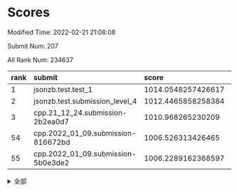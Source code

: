 # Scores

Modified Time: 2022-02-21 21:08:08

Submit Num: 207

All Rank Num: 234637

| rank |               submit               |       score        |       sigma        | pk_num |
| :--- | :--------------------------------- | :----------------- | :----------------- | :----- |
| 1    | jsonzb.test.test_1                 | 1014.0548257426617 | 0.8093355759861474 | 4532   |
| 2    | jsonzb.test.submission_level_4     | 1012.4465858258384 | 0.7936286124299591 | 4536   |
| 3    | cpp.21_12_24.submission-2b2ea0d7   | 1010.968265230209  | 0.7842081066581505 | 4540   |
| 54   | cpp.2022_01_09.submission-816672bd | 1006.526313426465  | 0.7135583817014038 | 4534   |
| 55   | cpp.2022_01_09.submission-5b0e3de2 | 1006.2289162368597 | 0.7285756694432272 | 4531   |


<details>
<summary>全部</summary>

| rank |                 submit                 |       score        |       sigma        | pk_num |
| :--- | :------------------------------------- | :----------------- | :----------------- | :----- |
| 1    | jsonzb.test.test_1                     | 1014.0548257426617 | 0.8093355759861474 | 4532   |
| 2    | jsonzb.test.submission_level_4         | 1012.4465858258384 | 0.7936286124299591 | 4536   |
| 3    | cpp.21_12_24.submission-2b2ea0d7       | 1010.968265230209  | 0.7842081066581505 | 4540   |
| 4    | gobigger.level_3.submission_level_3_37 | 1010.730607291205  | 0.7705951654641704 | 4528   |
| 5    | gobigger.level_3.submission_level_3_11 | 1010.7189360151243 | 0.777387651347347  | 4530   |
| 6    | gobigger.level_3.submission_level_3_23 | 1010.7185524019698 | 0.74559319398147   | 4532   |
| 7    | gobigger.level_3.submission_level_3_33 | 1010.6988423047045 | 0.7835093855713342 | 4533   |
| 8    | gobigger.level_3.submission_level_3_27 | 1010.6789598151554 | 0.7618616085930133 | 4532   |
| 9    | gobigger.level_3.submission_level_3_48 | 1010.632285601796  | 0.7662806355274261 | 4539   |
| 10   | gobigger.level_3.submission_level_3_10 | 1010.5105633084171 | 0.7511942363594205 | 4535   |
| 11   | gobigger.level_3.submission_level_3_31 | 1010.4642465465902 | 0.7920094000865909 | 4529   |
| 12   | gobigger.level_3.submission_level_3_16 | 1010.4132165027079 | 0.7566462984296097 | 4535   |
| 13   | gobigger.level_3.submission_level_3_19 | 1010.3587496074072 | 0.7587476884190004 | 4535   |
| 14   | gobigger.level_3.submission_level_3_39 | 1010.267750269484  | 0.7695507995931055 | 4537   |
| 15   | gobigger.level_3.submission_level_3_12 | 1010.2655496877578 | 0.7501481782972302 | 4529   |
| 16   | gobigger.level_3.submission_level_3_43 | 1010.259075669558  | 0.7700096100255671 | 4534   |
| 17   | gobigger.level_3.submission_level_3_20 | 1010.2022404467406 | 0.7609003602536794 | 4536   |
| 18   | gobigger.level_3.submission_level_3_17 | 1010.1240939138703 | 0.7690297357384606 | 4531   |
| 19   | gobigger.level_3.submission_level_3_9  | 1010.0528605507316 | 0.752403305492502  | 4537   |
| 20   | gobigger.level_3.submission_level_3_38 | 1010.0525408899639 | 0.7647884821378925 | 4532   |
| 21   | gobigger.level_3.submission_level_3_25 | 1010.0250011294996 | 0.7601381403878485 | 4531   |
| 22   | gobigger.level_3.submission_level_3_21 | 1009.9236158204441 | 0.7487936408214199 | 4536   |
| 23   | gobigger.level_3.submission_level_3_24 | 1009.8986854553189 | 0.7605059191826408 | 4532   |
| 24   | gobigger.level_3.submission_level_3_41 | 1009.8621718944374 | 0.7563855554568415 | 4537   |
| 25   | gobigger.level_3.submission_level_3_46 | 1009.7909623075778 | 0.7600943143746647 | 4536   |
| 26   | gobigger.level_3.submission_level_3_0  | 1009.766397377878  | 0.7622135123324649 | 4533   |
| 27   | gobigger.level_3.submission_level_3_5  | 1009.7552745842754 | 0.7546905392602905 | 4531   |
| 28   | gobigger.level_3.submission_level_3_36 | 1009.7486896425733 | 0.7462433058034164 | 4535   |
| 29   | gobigger.level_3.submission_level_3_1  | 1009.7449682102946 | 0.7563618419448053 | 4536   |
| 30   | gobigger.level_3.submission_level_3_34 | 1009.710302077344  | 0.7762906428022507 | 4538   |
| 31   | gobigger.level_3.submission_level_3_8  | 1009.701188967215  | 0.7543459747435969 | 4537   |
| 32   | gobigger.level_3.submission_level_3_28 | 1009.6708444577029 | 0.755438591624145  | 4533   |
| 33   | gobigger.level_3.submission_level_3_29 | 1009.570968932525  | 0.7740247627747107 | 4533   |
| 34   | gobigger.level_3.submission_level_3_6  | 1009.5322429453487 | 0.7680276010675382 | 4532   |
| 35   | gobigger.level_3.submission_level_3_18 | 1009.513439895833  | 0.753947090426204  | 4537   |
| 36   | gobigger.level_3.submission_level_3_4  | 1009.5050060957221 | 0.7389556187145433 | 4532   |
| 37   | gobigger.level_3.submission_level_3_7  | 1009.4627889617852 | 0.7655186531106655 | 4540   |
| 38   | gobigger.level_3.submission_level_3_32 | 1009.3971553582406 | 0.734006420345021  | 4534   |
| 39   | gobigger.level_3.submission_level_3_35 | 1009.3616772888397 | 0.7494678340569438 | 4533   |
| 40   | gobigger.level_3.submission_level_3_45 | 1009.3102699812076 | 0.747930401655147  | 4536   |
| 41   | gobigger.level_3.submission_level_3_22 | 1009.261569137979  | 0.7485824385799426 | 4537   |
| 42   | gobigger.level_3.submission_level_3_15 | 1009.2368328380621 | 0.737073637496713  | 4535   |
| 43   | gobigger.level_3.submission_level_3_49 | 1009.2077175797499 | 0.7632540704236628 | 4534   |
| 44   | gobigger.level_3.submission_level_3_47 | 1009.1906369286739 | 0.7422143658689684 | 4533   |
| 45   | gobigger.level_3.submission_level_3_42 | 1009.1385397562021 | 0.7531899895694629 | 4535   |
| 46   | gobigger.level_3.submission_level_3_2  | 1009.0991785197215 | 0.7409454800566321 | 4530   |
| 47   | gobigger.level_3.submission_level_3_30 | 1008.8433043184907 | 0.7457089558947927 | 4534   |
| 48   | gobigger.level_3.submission_level_3_3  | 1008.8277973134221 | 0.7520437058270302 | 4536   |
| 49   | gobigger.level_3.submission_level_3_40 | 1008.8081963027931 | 0.7383725226419776 | 4535   |
| 50   | gobigger.level_3.submission_level_3_13 | 1008.7983699782844 | 0.7384581212654816 | 4534   |
| 51   | gobigger.level_3.submission_level_3_44 | 1008.7912389081636 | 0.7521238460797396 | 4530   |
| 52   | gobigger.level_3.submission_level_3_26 | 1008.6230680175526 | 0.7456575930126766 | 4536   |
| 53   | gobigger.level_3.submission_level_3_14 | 1008.5242588639284 | 0.7696170343150486 | 4538   |
| 54   | cpp.2022_01_09.submission-816672bd     | 1006.526313426465  | 0.7135583817014038 | 4534   |
| 55   | cpp.2022_01_09.submission-5b0e3de2     | 1006.2289162368597 | 0.7285756694432272 | 4531   |
| 56   | gobigger.level_1.submission_level_1_1  | 1004.8316657066723 | 0.72469951270682   | 4537   |
| 57   | gobigger.level_1.submission_level_1_3  | 1004.7094720663592 | 0.7128191625048091 | 4529   |
| 58   | gobigger.level_1.submission_level_1_27 | 1004.5768633063071 | 0.7300502083073809 | 4534   |
| 59   | gobigger.level_1.submission_level_1_45 | 1004.5437361016402 | 0.7182379640662351 | 4530   |
| 60   | gobigger.level_1.submission_level_1_6  | 1004.5377380439992 | 0.7160351758610696 | 4531   |
| 61   | gobigger.level_1.submission_level_1_13 | 1004.5270876023388 | 0.7218299609448918 | 4532   |
| 62   | gobigger.level_1.submission_level_1_12 | 1004.4674094151356 | 0.7290048195281668 | 4536   |
| 63   | gobigger.level_1.submission_level_1_40 | 1004.4162030174518 | 0.7053714167728068 | 4534   |
| 64   | gobigger.level_1.submission_level_1_32 | 1004.4108451807438 | 0.7163363169079021 | 4538   |
| 65   | gobigger.level_1.submission_level_1_33 | 1004.4040959954245 | 0.7175170463690774 | 4538   |
| 66   | gobigger.level_1.submission_level_1_18 | 1004.2879240913504 | 0.7150965893693833 | 4534   |
| 67   | gobigger.level_1.submission_level_1_41 | 1004.2663736816767 | 0.7222668020202849 | 4537   |
| 68   | gobigger.level_1.submission_level_1_8  | 1004.2549748277564 | 0.7209093677933537 | 4535   |
| 69   | gobigger.level_1.submission_level_1_4  | 1004.1502364317608 | 0.7098404929692121 | 4533   |
| 70   | gobigger.level_1.submission_level_1_14 | 1004.0850507421836 | 0.7168037094983302 | 4534   |
| 71   | gobigger.level_1.submission_level_1_22 | 1003.8362768892905 | 0.7122912715630947 | 4532   |
| 72   | gobigger.level_1.submission_level_1_38 | 1003.7886496632781 | 0.7115199207717703 | 4533   |
| 73   | gobigger.level_1.submission_level_1_16 | 1003.7550104837537 | 0.7270082720173493 | 4535   |
| 74   | gobigger.level_1.submission_level_1_24 | 1003.7306317068984 | 0.7153896640459014 | 4539   |
| 75   | gobigger.level_1.submission_level_1_47 | 1003.6621636547131 | 0.7137788383949366 | 4539   |
| 76   | gobigger.level_1.submission_level_1_11 | 1003.5932215051672 | 0.7214691712280242 | 4528   |
| 77   | gobigger.level_1.submission_level_1_37 | 1003.5787449731611 | 0.7213743085111464 | 4535   |
| 78   | gobigger.level_1.submission_level_1_48 | 1003.5611244936885 | 0.7247236649789398 | 4534   |
| 79   | gobigger.level_1.submission_level_1_39 | 1003.427977560215  | 0.7149060286548811 | 4535   |
| 80   | gobigger.level_1.submission_level_1_30 | 1003.3430061835903 | 0.7264422672978283 | 4532   |
| 81   | gobigger.level_1.submission_level_1_26 | 1003.1514899235179 | 0.7197348366790827 | 4540   |
| 82   | gobigger.level_1.submission_level_1_23 | 1003.120994970509  | 0.7046776543866619 | 4536   |
| 83   | gobigger.level_1.submission_level_1_21 | 1003.1133516000648 | 0.7085082777649762 | 4528   |
| 84   | gobigger.level_1.submission_level_1_28 | 1003.0725652103283 | 0.7223106478513579 | 4536   |
| 85   | gobigger.level_1.submission_level_1_9  | 1003.0450636993384 | 0.7153342361403165 | 4527   |
| 86   | gobigger.level_1.submission_level_1_5  | 1003.0166781412593 | 0.7230669175487298 | 4533   |
| 87   | gobigger.level_1.submission_level_1_35 | 1002.88183159262   | 0.7077536213964508 | 4529   |
| 88   | gobigger.level_1.submission_level_1_20 | 1002.798239542117  | 0.7070714853766235 | 4537   |
| 89   | gobigger.level_1.submission_level_1_15 | 1002.7886063365668 | 0.7137609993971691 | 4530   |
| 90   | gobigger.level_1.submission_level_1_36 | 1002.7780771123889 | 0.7092753714856488 | 4536   |
| 91   | gobigger.level_1.submission_level_1_17 | 1002.7609239760543 | 0.7157783729487159 | 4535   |
| 92   | gobigger.level_1.submission_level_1_34 | 1002.7206670727797 | 0.7204190353068699 | 4532   |
| 93   | gobigger.level_1.submission_level_1_31 | 1002.6695451864691 | 0.713957188359112  | 4535   |
| 94   | gobigger.level_1.submission_level_1_2  | 1002.5741467312841 | 0.7118661869378643 | 4536   |
| 95   | gobigger.level_1.submission_level_1_49 | 1002.5336545679963 | 0.708260902101068  | 4537   |
| 96   | gobigger.level_1.submission_level_1_44 | 1002.5213340168746 | 0.712432366191633  | 4536   |
| 97   | gobigger.level_1.submission_level_1_0  | 1002.4791567470961 | 0.7115063981732346 | 4536   |
| 98   | gobigger.level_1.submission_level_1_29 | 1002.3934134014262 | 0.6980057254918937 | 4529   |
| 99   | gobigger.level_1.submission_level_1_10 | 1002.3103023727539 | 0.7221401910652951 | 4535   |
| 100  | gobigger.level_1.submission_level_1_7  | 1002.2847057806073 | 0.7116429513495743 | 4534   |
| 101  | gobigger.level_1.submission_level_1_19 | 1002.2799064410812 | 0.7065345764006556 | 4536   |
| 102  | gobigger.level_1.submission_level_1_46 | 1002.265417090361  | 0.7119481427803446 | 4542   |
| 103  | gobigger.level_1.submission_level_1_25 | 1001.7951651536636 | 0.7037668158086023 | 4536   |
| 104  | gobigger.level_1.submission_level_1_42 | 1001.6520353479112 | 0.7131303478691222 | 4530   |
| 105  | gobigger.level_1.submission_level_1_43 | 1001.0894381479598 | 0.7077294875541187 | 4528   |
| 106  | gobigger.random.submission_random_27   | 998.0532727388616  | 0.7135556604393004 | 4536   |
| 107  | gobigger.random.submission_random_1    | 997.4244955370006  | 0.7137507563887922 | 4531   |
| 108  | gobigger.random.submission_random_18   | 997.05961380821    | 0.7048620368185783 | 4539   |
| 109  | gobigger.random.submission_random_24   | 996.9754825086634  | 0.694989719437975  | 4533   |
| 110  | gobigger.random.submission_random_47   | 996.7693760685036  | 0.7060310711559067 | 4537   |
| 111  | gobigger.random.submission_random_42   | 996.7574679429781  | 0.699172896284528  | 4538   |
| 112  | gobigger.random.submission_random_19   | 996.6739642388088  | 0.7008550948475217 | 4538   |
| 113  | gobigger.random.submission_random_6    | 996.6113474978517  | 0.711968249981219  | 4538   |
| 114  | gobigger.random.submission_random_17   | 996.5371090066083  | 0.6974606235603421 | 4535   |
| 115  | gobigger.random.submission_random_28   | 996.5014989149206  | 0.7061845570356918 | 4533   |
| 116  | gobigger.random.submission_random_31   | 996.4366710543964  | 0.7094188910232113 | 4533   |
| 117  | gobigger.random.submission_random_44   | 996.3034172540555  | 0.7095683945552713 | 4537   |
| 118  | gobigger.random.submission_random_12   | 996.2988295827703  | 0.7032915467319776 | 4532   |
| 119  | gobigger.random.submission_random_16   | 996.2847192261611  | 0.7187680377159575 | 4537   |
| 120  | gobigger.random.submission_random_46   | 996.2125062740015  | 0.7247355231035726 | 4538   |
| 121  | gobigger.random.submission_random_23   | 996.1458622802027  | 0.703814457717306  | 4535   |
| 122  | gobigger.random.submission_random_13   | 996.1105310323896  | 0.7146971187728676 | 4532   |
| 123  | gobigger.random.submission_random_20   | 996.1012818086604  | 0.712470112801059  | 4534   |
| 124  | gobigger.random.submission_random_43   | 996.0900893903528  | 0.7104467083914177 | 4536   |
| 125  | gobigger.random.submission_random_15   | 996.0481181028733  | 0.7219909618160133 | 4533   |
| 126  | gobigger.random.submission_random_4    | 996.0443031397067  | 0.7163799573199248 | 4535   |
| 127  | gobigger.random.submission_random_7    | 995.9899814575596  | 0.7041221998251884 | 4536   |
| 128  | gobigger.random.submission_random_30   | 995.9418798632436  | 0.7180399130712221 | 4534   |
| 129  | gobigger.random.submission_random_14   | 995.9234051201856  | 0.7179899934256292 | 4532   |
| 130  | gobigger.random.submission_random_22   | 995.8721050713948  | 0.7045104964737101 | 4532   |
| 131  | gobigger.random.submission_random_41   | 995.8644034473026  | 0.706672259441439  | 4531   |
| 132  | gobigger.random.submission_random_38   | 995.8563247450045  | 0.7160667609879857 | 4534   |
| 133  | gobigger.random.submission_random_8    | 995.849929225974   | 0.7089613205850677 | 4536   |
| 134  | gobigger.random.submission_random_48   | 995.8100101684731  | 0.7118923915949364 | 4530   |
| 135  | gobigger.random.submission_random_36   | 995.8026276719755  | 0.7058747338965273 | 4536   |
| 136  | gobigger.random.submission_random_3    | 995.7752782565018  | 0.7215086795270175 | 4539   |
| 137  | gobigger.random.submission_random_11   | 995.7735395866066  | 0.7091166101579899 | 4535   |
| 138  | gobigger.random.submission_random_5    | 995.6915343781646  | 0.7047546242565308 | 4534   |
| 139  | gobigger.random.submission_random_21   | 995.5642295243262  | 0.7232014879568122 | 4535   |
| 140  | gobigger.random.submission_random_29   | 995.5511717403459  | 0.7174804421883697 | 4532   |
| 141  | gobigger.random.submission_random_26   | 995.5480273996423  | 0.7020521031047776 | 4535   |
| 142  | gobigger.random.submission_random_35   | 995.5248338776277  | 0.7033499105931224 | 4536   |
| 143  | gobigger.random.submission_random_40   | 995.4598211076407  | 0.7142646971196213 | 4531   |
| 144  | gobigger.random.submission_random_2    | 995.4413842251212  | 0.7124510129595096 | 4531   |
| 145  | gobigger.random.submission_random_32   | 995.4397754068068  | 0.6983782383081475 | 4530   |
| 146  | gobigger.random.submission_random_25   | 995.4123495463981  | 0.7196706802850266 | 4534   |
| 147  | gobigger.random.submission_random_34   | 995.3527051898974  | 0.7161724688034713 | 4531   |
| 148  | gobigger.random.submission_random_39   | 995.1803831682977  | 0.7254613165959451 | 4528   |
| 149  | gobigger.random.submission_random_45   | 995.1682128007263  | 0.7310229502267377 | 4534   |
| 150  | gobigger.random.submission_random_10   | 995.1199375743486  | 0.7188072386368376 | 4534   |
| 151  | gobigger.random.submission_random_9    | 995.0517689764924  | 0.7202654727956195 | 4534   |
| 152  | gobigger.random.submission_random_0    | 994.9763272609441  | 0.7264016690401208 | 4539   |
| 153  | gobigger.random.submission_random_33   | 994.7702783927191  | 0.7131789647042589 | 4535   |
| 154  | gobigger.random.submission_random_37   | 994.755931428839   | 0.7175441606986389 | 4536   |
| 155  | gobigger.level_2.submission_level_2_13 | 994.4752902302947  | 0.7138990574050289 | 4537   |
| 156  | gobigger.level_2.submission_level_2_47 | 993.92927619636    | 0.7208460680546619 | 4537   |
| 157  | gobigger.random.submission_random_49   | 993.9189573583525  | 0.7293884568894851 | 4537   |
| 158  | gobigger.level_2.submission_level_2_12 | 993.7882382418892  | 0.7229657128383306 | 4537   |
| 159  | gobigger.level_2.submission_level_2_24 | 993.5891454984603  | 0.7285602552370036 | 4535   |
| 160  | gobigger.level_2.submission_level_2_30 | 993.4204936772749  | 0.7217302848274039 | 4536   |
| 161  | gobigger.level_2.submission_level_2_40 | 993.3613653928655  | 0.7307425492430397 | 4537   |
| 162  | gobigger.level_2.submission_level_2_29 | 993.2923175343793  | 0.7406910723796876 | 4533   |
| 163  | gobigger.level_2.submission_level_2_2  | 993.0825664595137  | 0.7278584607276208 | 4527   |
| 164  | gobigger.level_2.submission_level_2_4  | 993.0749427792468  | 0.7365301267452389 | 4535   |
| 165  | gobigger.level_2.submission_level_2_22 | 992.96510252862    | 0.7474502341699704 | 4537   |
| 166  | gobigger.level_2.submission_level_2_3  | 992.903241386746   | 0.7418967681199551 | 4528   |
| 167  | gobigger.level_2.submission_level_2_26 | 992.8282330071407  | 0.7328245758506929 | 4532   |
| 168  | gobigger.level_2.submission_level_2_37 | 992.7443383093456  | 0.7409810366366775 | 4535   |
| 169  | gobigger.level_2.submission_level_2_16 | 992.6619734973676  | 0.7323471502294228 | 4530   |
| 170  | gobigger.level_2.submission_level_2_18 | 992.5791197659436  | 0.7423738587564944 | 4537   |
| 171  | gobigger.level_2.submission_level_2_17 | 992.4769827340235  | 0.7323868375915332 | 4534   |
| 172  | gobigger.level_2.submission_level_2_11 | 992.4532854215265  | 0.7496973328606211 | 4529   |
| 173  | gobigger.level_2.submission_level_2_34 | 992.4331146776326  | 0.7278504343157568 | 4534   |
| 174  | gobigger.level_2.submission_level_2_45 | 992.4149607899827  | 0.7538747535598125 | 4532   |
| 175  | gobigger.level_2.submission_level_2_15 | 992.3897669181911  | 0.747791869635494  | 4535   |
| 176  | gobigger.level_2.submission_level_2_23 | 992.3747882426459  | 0.7454918893225227 | 4534   |
| 177  | gobigger.level_2.submission_level_2_8  | 992.3487860144788  | 0.7430755018034683 | 4536   |
| 178  | gobigger.level_2.submission_level_2_5  | 992.2972243947455  | 0.7470026074544094 | 4533   |
| 179  | gobigger.level_2.submission_level_2_46 | 992.2567665587458  | 0.7553236724151975 | 4532   |
| 180  | gobigger.level_2.submission_level_2_20 | 992.2294533868212  | 0.7674352534830184 | 4534   |
| 181  | gobigger.level_2.submission_level_2_43 | 992.2153521949463  | 0.7389469417901382 | 4535   |
| 182  | gobigger.level_2.submission_level_2_49 | 992.2004787951533  | 0.7478548208835936 | 4535   |
| 183  | gobigger.level_2.submission_level_2_48 | 992.0906547348125  | 0.7502134317498904 | 4532   |
| 184  | gobigger.level_2.submission_level_2_0  | 992.0867879745193  | 0.7855335336641858 | 4536   |
| 185  | gobigger.level_2.submission_level_2_41 | 992.0158366809059  | 0.7358833629473494 | 4534   |
| 186  | gobigger.level_2.submission_level_2_38 | 992.0061444109323  | 0.7362494911730149 | 4536   |
| 187  | gobigger.level_2.submission_level_2_35 | 991.9463763738024  | 0.7721845554647215 | 4534   |
| 188  | gobigger.level_2.submission_level_2_9  | 991.9453431111543  | 0.7454860990968605 | 4535   |
| 189  | gobigger.level_2.submission_level_2_39 | 991.8920136729529  | 0.7477397822995793 | 4535   |
| 190  | gobigger.level_2.submission_level_2_33 | 991.8897713546424  | 0.789868787115588  | 4536   |
| 191  | gobigger.level_2.submission_level_2_21 | 991.850162473321   | 0.7644884714320701 | 4525   |
| 192  | gobigger.level_2.submission_level_2_32 | 991.8113721987933  | 0.7478340959029588 | 4536   |
| 193  | gobigger.level_2.submission_level_2_1  | 991.7693452242954  | 0.7493743497431828 | 4532   |
| 194  | gobigger.level_2.submission_level_2_31 | 991.7431779093756  | 0.7576263034893693 | 4530   |
| 195  | gobigger.level_2.submission_level_2_14 | 991.6134823931127  | 0.7501184743439038 | 4535   |
| 196  | gobigger.level_2.submission_level_2_7  | 991.6043490234289  | 0.7592758486060562 | 4529   |
| 197  | gobigger.level_2.submission_level_2_10 | 991.5075263990221  | 0.7460383322605127 | 4540   |
| 198  | gobigger.level_2.submission_level_2_42 | 991.4453437776646  | 0.7596766414936059 | 4536   |
| 199  | gobigger.level_2.submission_level_2_6  | 991.4020019567998  | 0.7506201269131466 | 4535   |
| 200  | gobigger.level_2.submission_level_2_36 | 991.3404156515202  | 0.748111011340854  | 4532   |
| 201  | gobigger.level_2.submission_level_2_25 | 990.8561827685229  | 0.7673674866603715 | 4532   |
| 202  | gobigger.level_2.submission_level_2_19 | 990.7712663560706  | 0.7475350603838476 | 4529   |
| 203  | gobigger.level_2.submission_level_2_44 | 990.4697849061961  | 0.7656331891318713 | 4536   |
| 204  | gobigger.level_2.submission_level_2_27 | 990.1985977452978  | 0.7841974499801914 | 4529   |
| 205  | gobigger.level_2.submission_level_2_28 | 990.0772747569428  | 0.7641279823175837 | 4533   |
| 206  | gobigger.none.submission_none_0        | 978.9707372426428  | 1.1359392517709663 | 4533   |
| 207  | gobigger.none.submission_none_1        | 976.9795086871965  | 1.3040252702946222 | 4535   |

</details>
